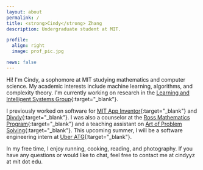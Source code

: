```yaml
---
layout: about
permalink: /
title: <strong>Cindy</strong> Zhang
description: Undergraduate student at MIT.

profile:
  align: right
  image: prof_pic.jpg

news: false
---
```


Hi! I'm Cindy, a sophomore at MIT studying mathematics and computer science. My academic interests include machine learning, algorithms, and complexity theory. I'm currently working on research in the [Learning and Intelligent Systems Group](http://lis.csail.mit.edu/new/index.php){:target="\_blank"}.

I previously worked on software for [MIT App Inventor](https://appinventor.mit.edu/explore/){:target="\_blank"} and [Divvly](https://divvly.com/){:target="\_blank"}. I was also a counselor at the [Ross Mathematics Program](https://rossprogram.org/){:target="\_blank"} and a teaching assistant on [Art of Problem Solving](https://artofproblemsolving.com/){:target="\_blank"}. This upcoming summer, I will be a software engineering intern at [Uber ATG](https://www.uber.com/us/en/atg/){:target="\_blank"}.

In my free time, I enjoy running, cooking, reading, and photography. If you have any questions or would like to chat, feel free to contact me at cindyyz at mit dot edu.
